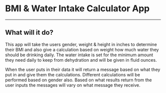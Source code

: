 # BMI & Water Intake Calculator App

---

## What will it do?

This app will take the users gender, weight & height in inches to determine their BMI and also give a calculation based on weight how much water they should be drinking daily. The water intake is set for the minimum amount they need daily to keep from dehydration and will be given in fluid ounces. 

When the user puts in their data it will return a message based on what they put in and give them the calculations. Different calculations will be performed based on gender also. Based on what results return from the user inputs the messages will vary on what message they receive. 
